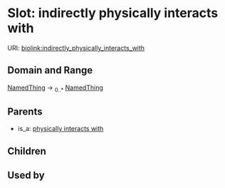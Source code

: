 
# Slot: indirectly physically interacts with




URI: [biolink:indirectly_physically_interacts_with](https://w3id.org/biolink/vocab/indirectly_physically_interacts_with)


## Domain and Range

[NamedThing](NamedThing.md) &#8594;  <sub>0..\*</sub> [NamedThing](NamedThing.md)

## Parents

 *  is_a: [physically interacts with](physically_interacts_with.md)

## Children


## Used by

